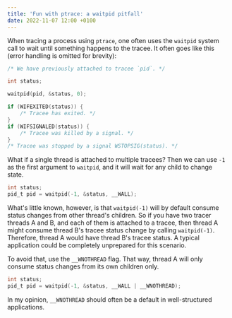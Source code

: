 ```yaml
---
title: 'Fun with ptrace: a waitpid pitfall'
date: 2022-11-07 12:00 +0100
---
```

When tracing a process using `ptrace`, one often uses the `waitpid` system call
to wait until something happens to the tracee.
It often goes like this (error handling is omitted for brevity):

```c
/* We have previously attached to tracee `pid`. */

int status;

waitpid(pid, &status, 0);

if (WIFEXITED(status)) {
    /* Tracee has exited. */
}
if (WIFSIGNALED(status)) {
    /* Tracee was killed by a signal. */
}
/* Tracee was stopped by a signal WSTOPSIG(status). */
```

What if a single thread is attached to multiple tracees?
Then we can use `-1` as the first argument to `waitpid`, and it will wait for
any child to change state.

```c
int status;
pid_t pid = waitpid(-1, &status, __WALL);
```

What's little known, however, is that `waitpid(-1)` will by default consume
status changes from other thread's children.
So if you have two tracer threads A and B, and each of them is attached to a
tracee, then thread A might consume thread B's tracee status change by calling
`waitpid(-1)`.
Therefore, thread A would have thread B's tracee status.
A typical application could be completely unprepared for this scenario.

To avoid that, use the `__WNOTHREAD` flag.
That way, thread A will only consume status changes from its own children only.

```c
int status;
pid_t pid = waitpid(-1, &status, __WALL | __WNOTHREAD);
```

In my opinion, `__WNOTHREAD` should often be a default in well-structured
applications.
